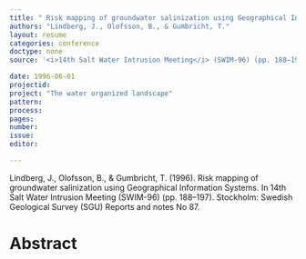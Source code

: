 ```yaml
---
title: " Risk mapping of groundwater salinization using Geographical Information Systems."
authors: "Lindberg, J., Olofsson, B., & Gumbricht, T."
layout: resume
categories: conference
doctype: none
source: '<i>14th Salt Water Intrusion Meeting</i> (SWIM-96) (pp. 188–197)'

date: 1996-06-01
projectid:
project: "The water organized landscape"
pattern:
process:
pages:
number:
issue:
editor:

---
```


Lindberg, J., Olofsson, B., & Gumbricht, T. (1996). Risk mapping of groundwater salinization using Geographical Information Systems. In 14th Salt Water Intrusion Meeting (SWIM-96) (pp. 188–197). Stockholm: Swedish Geological Survey (SGU) Reports and notes No 87.

<h1 class='foot-description'>Abstract</h1>
